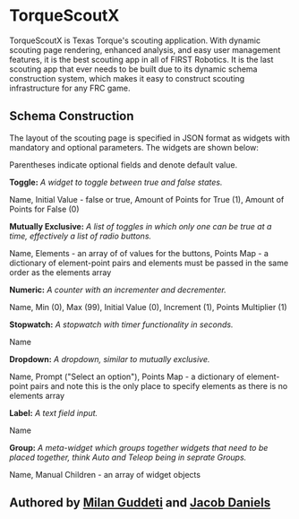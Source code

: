 # TorqueScoutX

TorqueScoutX is Texas Torque's scouting application. With dynamic scouting page rendering, enhanced analysis, and easy user management features, it is the best scouting app in all of FIRST Robotics. It is the last scouting app that ever needs to be built due to its dynamic schema construction system, which makes it easy to construct scouting infrastructure for any FRC game.

## Schema Construction
The layout of the scouting page is specified in JSON format as widgets with mandatory and optional parameters. The widgets are shown below:

Parentheses indicate optional fields and denote default value.

**Toggle:** *A widget to toggle between true and false states.*

Name, Initial Value - false or true, Amount of Points for True (1), Amount of Points for False (0)

**Mutually Exclusive:** *A list of toggles in which only one can be true at a time, effectively a list of radio buttons.*

Name, Elements - an array of of values for the buttons, Points Map - a dictionary of element-point pairs and elements must be passed in the same order as the elements array 

**Numeric:** *A counter with an incrementer and decrementer.*

Name, Min (0), Max (99), Initial Value (0), Increment (1), Points Multiplier (1)

**Stopwatch:** *A stopwatch with timer functionality in seconds.*

Name

**Dropdown:** *A dropdown, similar to mutually exclusive.*

Name, Prompt ("Select an option"), Points Map - a dictionary of element-point pairs and note this is the only place to specify elements as there is no elements array

**Label:** *A text field input.*

Name

**Group:** *A meta-widget which groups together widgets that need to be placed together, think Auto and Teleop being in seprate Groups.*

Name, Manual Children - an array of widget objects

## Authored by [Milan Guddeti](https://github.com/mguddeti/) and [Jacob Daniels](https://github.com/firebanner64)
